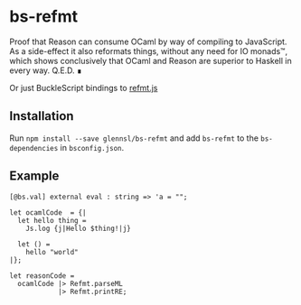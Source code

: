 # bs-refmt

Proof that Reason can consume OCaml by way of compiling to JavaScript. As a side-effect it also reformats things, without any need for IO monads&trade;, which shows conclusively that OCaml and Reason are superior to Haskell in every way. Q.E.D. &#x220e;

Or just BuckleScript bindings to [refmt.js](https://github.com/facebook/reason/#javascript-api)

## Installation

Run `npm install --save glennsl/bs-refmt` and add `bs-refmt` to the `bs-dependencies` in `bsconfig.json`. 

## Example

```reason
[@bs.val] external eval : string => 'a = "";

let ocamlCode  = {|
  let hello thing =
    Js.log {j|Hello $thing!|j}

  let () =
    hello "world"
|};

let reasonCode =
  ocamlCode |> Refmt.parseML
            |> Refmt.printRE;
```